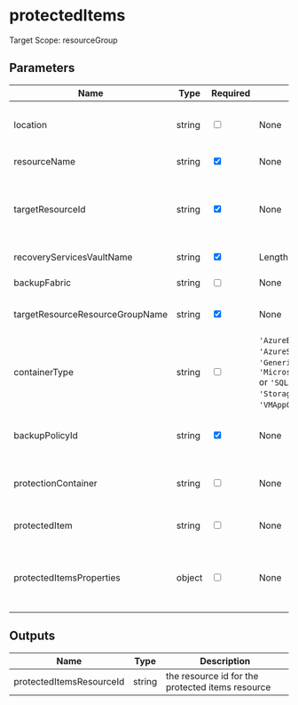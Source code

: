 # protectedItems

Target Scope: resourceGroup

## Parameters
| Name | Type | Required | Validation | Default value | Description |
| -- |  -- | -- | -- | -- | -- |
| location | string | <input type="checkbox"> | None | <pre>resourceGroup().location</pre> | Specifies the Azure location where the resource should be created. Defaults to the resourcegroup location. |
| resourceName | string | <input type="checkbox" checked> | None | <pre></pre> | The name of the resource you want to backup. Should be pre-existing. |
| targetResourceId | string | <input type="checkbox" checked> | None | <pre></pre> | The resourceId for the resource to backup. Should be pre-existing.<br>Example: resourceId(vmResourceGroup, 'Microsoft.Compute/virtualMachines', vmName) |
| recoveryServicesVaultName | string | <input type="checkbox" checked> | Length between 2-50 | <pre></pre> | The name of the recovery services vault. This should be pre-existing. |
| backupFabric | string | <input type="checkbox"> | None | <pre>'Azure'</pre> | The name of the backup container\'s fabric. |
| targetResourceResourceGroupName | string | <input type="checkbox" checked> | None | <pre></pre> | the resource group where the resources you want to backup are in. Should be pre-existing. |
| containerType | string | <input type="checkbox"> | `'AzureBackupServerContainer'` or  `'AzureSqlContainer'` or  `'GenericContainer'` or  `'Microsoft.Compute/virtualMachines'` or  `'SQLAGWorkLoadContainer'` or  `'StorageContainer'` or  `'VMAppContainer'` or  `'Windows'` | <pre>'Microsoft.Compute/virtualMachines'</pre> | The container type for the type of resource you want to backup |
| backupPolicyId | string | <input type="checkbox" checked> | None | <pre></pre> | The id for the backup policy in the recovery vault te protected item is going to use. The should be pre-existing. |
| protectionContainer | string | <input type="checkbox"> | None | <pre>'iaasvmcontainer;iaasvmcontainerv2;&#36;{targetResourceResourceGroupName};&#36;{resourceName}'</pre> | the type of protection container for the type of resources you want to create a protected item for in the recovery services vault. |
| protectedItem | string | <input type="checkbox"> | None | <pre>'vm;iaasvmcontainerv2;&#36;{resourceGroup().name};&#36;{resourceName}'</pre> | the type of resource you want to create a protected item for in the protection container type. |
| protectedItemsProperties | object | <input type="checkbox"> | None | <pre>{<br>  protectedItemType: containerType<br>  policyId: backupPolicyId<br>  sourceResourceId: targetResourceId<br>}</pre> | The properties for the resource protectedItems in the protectioncontainer you want to create |
## Outputs
| Name | Type | Description |
| -- |  -- | -- |
| protectedItemsResourceId | string | the resource id for the protected items resource |

